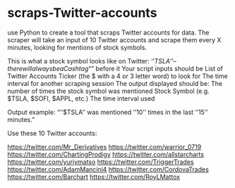 # scraps-Twitter-accounts
use Python to create a tool that scraps Twitter accounts for data. 
The scraper will take an input of 10 Twitter accounts and scrape them every X minutes, looking for mentions of stock symbols.

This is what a stock symbol looks like on Twitter: ‘’$TSLA’’ – there will always be a Cashtag “$” before it
Your script inputs should be
List of Twitter Accounts 
Ticker (the $ with a 4 or 3 letter word) to look for
The time interval for another scraping session
The output displayed should be:
The number of times the stock symbol was mentioned
Stock Symbol (e.g. $TSLA, $SOFI, $APPL, etc.)
The time interval used

Output example: “‘’$TSLA’’ was mentioned ‘’10’’ times in the last ‘’15’’ minutes.”

Use these 10 Twitter accounts:

https://twitter.com/Mr_Derivatives 
https://twitter.com/warrior_0719
https://twitter.com/ChartingProdigy
https://twitter.com/allstarcharts
https://twitter.com/yuriymatso
https://twitter.com/TriggerTrades
https://twitter.com/AdamMancini4 
https://twitter.com/CordovaTrades 
https://twitter.com/Barchart
https://twitter.com/RoyLMattox
